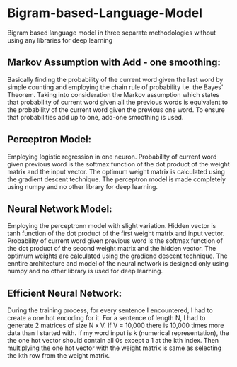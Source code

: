 # Bigram-based-Language-Model
Bigram based language model in three separate methodologies without using any libraries for deep learning
## Markov Assumption with Add - one smoothing:
Basically finding the probability of the current word given the last word by simple counting and employing the chain rule of probability i.e. the Bayes' Theorem. Taking into consideration the Markov assumption which states that probability of current word given all the previous words is equivalent to the probability of the current word given the previous one word. To ensure that probabilities add up to one, add-one smoothing is used.

## Perceptron Model:
Employing logistic regression in one neuron. Probability of current word given previous word is the softmax function of the dot product of the weight matrix and the input vector. The optimum weight matrix is calculated using the gradient descent technique. The perceptron model is made completely using numpy and no other library for deep learning.

## Neural Network Model:
Employing the perceptronn model with slight variation. Hidden vector is tanh function of the dot product of the first weight matrix and input vector. Probability of current word given previous word is the softmax function of the dot product of the second weight matrix and the hidden vector. The optimum weights are calculated using the gradiend descent technique. The enntire architecture and model of the neural network is designed only using numpy and no other library is used for deep learning.

## Efficient Neural Network:
During the training process, for every sentence I encountered, I had to create a one hot encoding for it. For a sentence of length N, I had to generate 2 matrices of size N x V. If V = 10,000 there is 10,000 times more data than I started with.
If my word input is k (numerical representation), the the one hot vector should contain all 0s except a 1 at the kth index. Then multiplying the one hot vector with the weight matrix is same as selecting the kth row from the weight matrix.